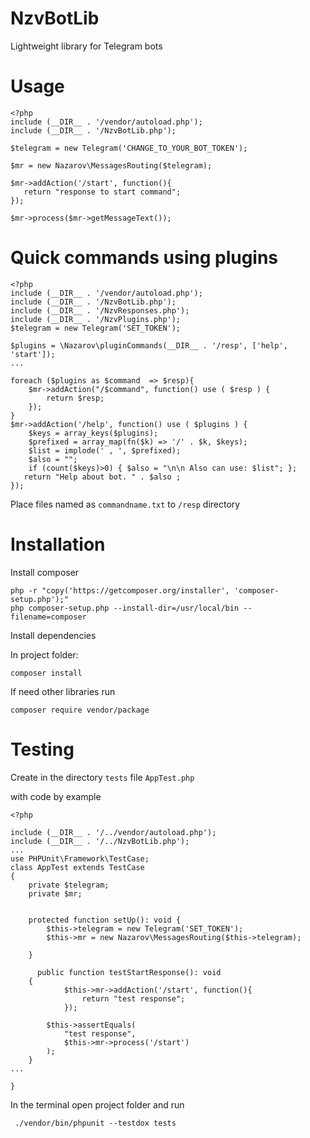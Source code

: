 # NzvBotLib
Lightweight library for Telegram bots

Usage
====
```
<?php
include (__DIR__ . '/vendor/autoload.php');
include (__DIR__ . '/NzvBotLib.php');
 
$telegram = new Telegram('CHANGE_TO_YOUR_BOT_TOKEN');

$mr = new Nazarov\MessagesRouting($telegram);

$mr->addAction('/start', function(){
   return "response to start command";
});

$mr->process($mr->getMessageText());
```
# Quick commands using plugins

```
<?php
include (__DIR__ . '/vendor/autoload.php');
include (__DIR__ . '/NzvBotLib.php');
include (__DIR__ . '/NzvResponses.php');
include (__DIR__ . '/NzvPlugins.php');
$telegram = new Telegram('SET_TOKEN');

$plugins = \Nazarov\pluginCommands(__DIR__ . '/resp', ['help', 'start']);
...

foreach ($plugins as $command  => $resp){
    $mr->addAction("/$command", function() use ( $resp ) {
        return $resp;
    });
}
$mr->addAction('/help', function() use ( $plugins ) {
    $keys = array_keys($plugins);   
    $prefixed = array_map(fn($k) => '/' . $k, $keys);
    $list = implode(' , ', $prefixed);
    $also = "";
    if (count($keys)>0) { $also = "\n\n Also can use: $list"; };
   return "Help about bot. " . $also ;
});

```
Place files named as ```commandname.txt``` to ```/resp``` directory

# Installation

Install composer

```
php -r "copy('https://getcomposer.org/installer', 'composer-setup.php');"
php composer-setup.php --install-dir=/usr/local/bin --filename=composer
```

Install dependencies

In project folder:

```
composer install
```

If need other libraries run

```
composer require vendor/package
```

# Testing

Create in the directory ```tests``` file ```AppTest.php```

with code by example 
```
<?php

include (__DIR__ . '/../vendor/autoload.php');
include (__DIR__ . '/../NzvBotLib.php');
...
use PHPUnit\Framework\TestCase; 
class AppTest extends TestCase
{
    private $telegram;
    private $mr;


    protected function setUp(): void {
        $this->telegram = new Telegram('SET_TOKEN');
        $this->mr = new Nazarov\MessagesRouting($this->telegram);
        
    }
    
      public function testStartResponse(): void
    {
            $this->mr->addAction('/start', function(){
                return "test response";
            });

        $this->assertEquals(
            "test response",
            $this->mr->process('/start')
        );
    }
...

}
```


In the terminal open project folder and run
```
 ./vendor/bin/phpunit --testdox tests
```
